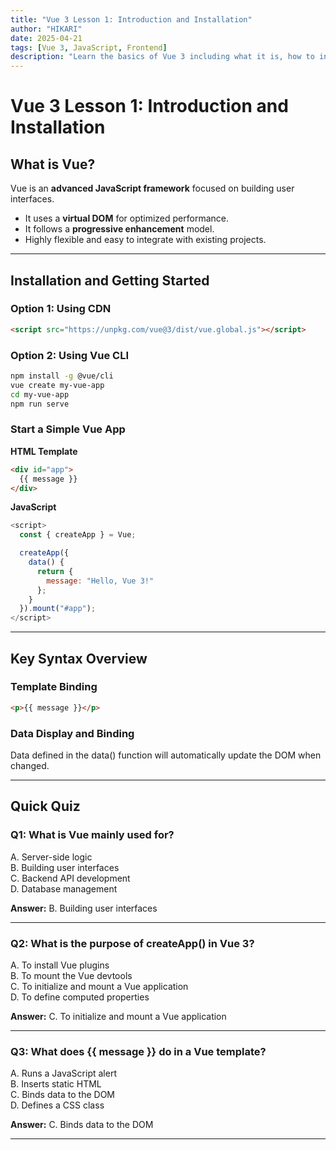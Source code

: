 ```yaml
---
title: "Vue 3 Lesson 1: Introduction and Installation"
author: "HIKARI"
date: 2025-04-21
tags: [Vue 3, JavaScript, Frontend]
description: "Learn the basics of Vue 3 including what it is, how to install it, and basic syntax."
---
```


# Vue 3 Lesson 1: Introduction and Installation

## What is Vue?

Vue is an **advanced JavaScript framework** focused on building user interfaces.

- It uses a **virtual DOM** for optimized performance.
- It follows a **progressive enhancement** model.
- Highly flexible and easy to integrate with existing projects.

---

## Installation and Getting Started

### Option 1: Using CDN

```html
<script src="https://unpkg.com/vue@3/dist/vue.global.js"></script>
```

### Option 2: Using Vue CLI

```bash
npm install -g @vue/cli
vue create my-vue-app
cd my-vue-app
npm run serve
```

### Start a Simple Vue App

**HTML Template**

```html
<div id="app">
  {{ message }}
</div>
```

**JavaScript**
```js
<script>
  const { createApp } = Vue;

  createApp({
    data() {
      return {
        message: "Hello, Vue 3!"
      };
    }
  }).mount("#app");
</script>
```

---

## Key Syntax Overview

### Template Binding

```html
<p>{{ message }}</p>
```

### Data Display and Binding

Data defined in the data() function will automatically update the DOM when changed.


---

## Quick Quiz

### Q1: What is Vue mainly used for?

A. Server-side logic  
B. Building user interfaces  
C. Backend API development  
D. Database management  

**Answer:** B. Building user interfaces

---

### Q2: What is the purpose of createApp() in Vue 3?

A. To install Vue plugins  
B. To mount the Vue devtools  
C. To initialize and mount a Vue application  
D. To define computed properties  

**Answer:** C. To initialize and mount a Vue application


---

### Q3: What does {{ message }} do in a Vue template?

A. Runs a JavaScript alert  
B. Inserts static HTML  
C. Binds data to the DOM  
D. Defines a CSS class  

**Answer:** C. Binds data to the DOM


---


